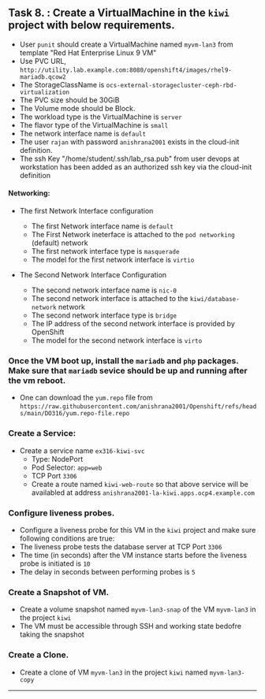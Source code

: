 ## Task 8. : Create a VirtualMachine in the `kiwi` project with below requirements. 
- User `punit` should create a VirtualMachine named `myvm-lan3` from template "Red Hat Enterprise Linux 9 VM"
- Use PVC URL, `http://utility.lab.example.com:8080/openshift4/images/rhel9-mariadb.qcow2`
-  The StorageClassName is `ocs-external-storagecluster-ceph-rbd-virtualization`
-  The PVC size should be 30GiB
-  The Volume mode should be Block.
-  The workload type is the VirtualMachine is `server`
-  The flavor type of the VirtualMachine is `small`
-  The network interface name is `default`
-  The user `rajan` with password `anishrana2001` exists in the cloud-init definition.
-  The ssh Key "/home/student/.ssh/lab_rsa.pub" from user devops at workstation has been added as an authorized ssh key via the cloud-init definition


#### Networking: 
- The first Network Interface configuration
	- The first Network interface name is `default`
	- The First Network ineterface is attached to the `pod networking` (default) network
	- The first network interface type is `masquerade`
	- The model for the first network interface is `virtio`

- The Second Network Interface Configuration
	- The second network interface name is `nic-0`
	- The second network interface is attached to the `kiwi/database-network` network
	- The second network interface type is `bridge`
	- The IP address of the second network interface is provided by OpenShift
	- The model for the second network interface is `virto`


### Once the VM boot up, install the `mariadb` and `php` packages. Make sure that `mariadb` sevice should be up and running after the vm reboot.
- One can download the `yum.repo` file from `https://raw.githubusercontent.com/anishrana2001/Openshift/refs/heads/main/DO316/yum.repo-file.repo`

### Create a Service:
- Create a service name `ex316-kiwi-svc`
  - Type: NodePort
  - Pod Selector: `app=web`
  - TCP Port `3306`
  - Create a route named `kiwi-web-route` so that above service will be availabled at address `anishrana2001-la-kiwi.apps.ocp4.example.com`
### Configure liveness probes.
- Configure a liveness probe for this VM in the `kiwi` project and make sure following conditions are true:
- The liveness probe tests the database server at TCP Port `3306`
- The time (in seconds) after the VM instance starts before the liveness probe is initiated is `10`
- The delay in seconds between performing probes is `5`
### Create a Snapshot of VM.
- Create a volume snapshot named `myvm-lan3-snap` of the VM `myvm-lan3` in the project `kiwi`
- The VM must be accessible through SSH and working state bedofre taking the snapshot
### Create a Clone.
- Create a clone of VM `myvm-lan3` in the project `kiwi` named `myvm-lan3-copy`

---
